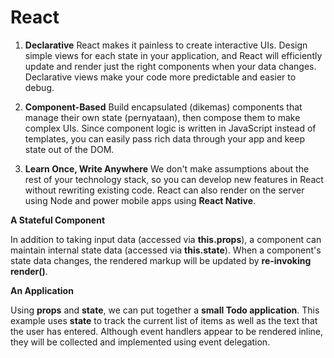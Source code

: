 # React

1. **Declarative**
React makes it painless to create interactive UIs. Design simple views for each state in your application, and React will efficiently update and render just the right components when your data changes.
Declarative views make your code more predictable and easier to debug.

2. **Component-Based**
Build encapsulated (dikemas) components that manage their own state (pernyataan), then compose them to make complex UIs.
Since component logic is written in JavaScript instead of templates, you can easily pass rich data through your app and keep state out of the DOM.

3. **Learn Once, Write Anywhere**
We don't make assumptions about the rest of your technology stack, so you can develop new features in React without rewriting existing code.
React can also render on the server using Node and power mobile apps using **React Native**.

**A Stateful Component**

In addition to taking input data (accessed via **this.props**), a component can maintain internal state data (accessed via **this.state**). When a component's state data changes, the rendered markup will be updated by **re-invoking render()**.

**An Application**

Using **props** and **state**, we can put together a **small Todo application**. This example uses **state** to track the current list of items as well as the text that the user has entered. Although event handlers appear to be rendered inline, they will be collected and implemented using event delegation.






